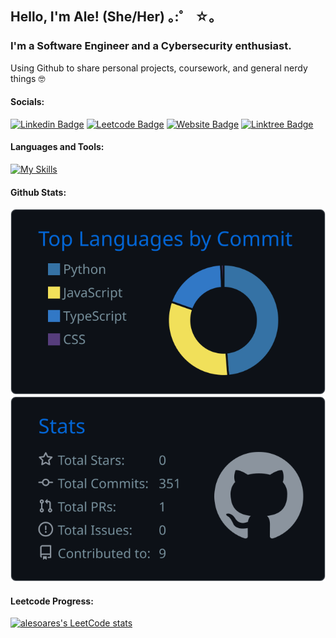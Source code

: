 ## Hello, I'm Ale! (She/Her) ｡:゜ ☆｡

### I'm a Software Engineer and a Cybersecurity enthusiast.

Using Github to share personal projects, coursework, and general nerdy things 🤓

#### Socials:

[![Linkedin Badge](https://img.shields.io/badge/LinkedIn-0077B5?style=for-the-badge&logo=linkedin&logoColor=white)](https://www.linkedin.com/in/ale-soares/)
[![Leetcode Badge](https://img.shields.io/badge/-LeetCode-FFA116?style=for-the-badge&logo=LeetCode&logoColor=black)](https://leetcode.com/ale-soares/)
[![Website Badge](https://img.shields.io/badge/website-619CFE?style=for-the-badge&logo=About.me&logoColor=white)](https://www.alesoares.com/)
[![Linktree Badge](https://img.shields.io/badge/linktree-39E09B?style=for-the-badge&logo=linktree&logoColor=white)](https://linktr.ee/ale_soares_dev)

#### Languages and Tools:

[![My Skills](https://skillicons.dev/icons?i=js,html,css,styledcomponents,react,vue,redux,ts,cs,dotnet,jest,nodejs,github)](https://skillicons.dev)

#### Github Stats:

![](https://raw.githubusercontent.com/ale-soares/ale-soares/master/profile-summary-card-output/github_dark/2-most-commit-language.svg)
![](https://raw.githubusercontent.com/ale-soares/ale-soares/master/profile-summary-card-output/github_dark/3-stats.svg)

#### Leetcode Progress:

[![alesoares's LeetCode stats](https://leetcode-stats-six.vercel.app/?username=ale-soares&theme=dark)](https://github.com/ale-soares/leetcode-stats)
